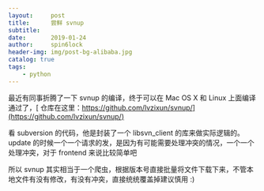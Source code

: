 ```yaml
---
layout:     post
title:      尝鲜 svnup
subtitle:   
date:       2019-01-24
author:     spin6lock
header-img: img/post-bg-alibaba.jpg
catalog: true
tags:
    - python
---
```

最近有同事折腾了一下 svnup 的编译，终于可以在 Mac OS X 和 Linux 上面编译通过了，[ 仓库在这里：https://github.com/lvzixun/svnup/](https://github.com/lvzixun/svnup/)

看 subversion 的代码，他是封装了一个 libsvn_client 的库来做实际逻辑的。update 的时候一个一个请求的发，是因为有可能需要处理冲突的情况，一个一个处理冲突，对于 frontend 来说比较简单吧

所以 svnup 其实相当于一个爬虫，根据版本号直接批量将文件下载下来，不管本地文件有没有修改，有没有冲突，直接统统覆盖掉建议慎用 :)
